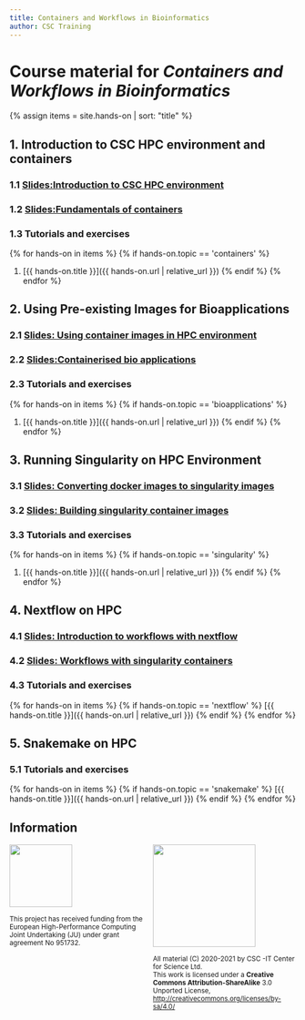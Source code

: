 ```yaml
---
title: Containers and Workflows in Bioinformatics
author: CSC Training
---
```


# Course material for _Containers and Workflows in Bioinformatics_ 

{% assign items = site.hands-on |  sort: "title" %}


## 1.  Introduction to CSC HPC environment and containers
### 1.1 [Slides:Introduction to CSC HPC environment](https://a3s.fi/containers-workflows/CSC_HPC_Environment.html)
### 1.2 [Slides:Fundamentals of containers](https://a3s.fi/containers-workflows/Introduction_to_Containers.html)
### 1.3 Tutorials and exercises
{% for hands-on in items %}
{% if hands-on.topic == 'containers' %}
1. [{{ hands-on.title }}]({{ hands-on.url | relative_url }})
{% endif %}
{% endfor %}

## 2. Using Pre-existing Images for Bioapplications
### 2.1 [Slides: Using container images in HPC environment](https://a3s.fi/containers-workflows/Containers_in_HPC_environment.html)
### 2.2 [Slides:Containerised bio applications](https://a3s.fi/containers-workflows/bioapplications.html)
### 2.3 Tutorials and exercises
{% for hands-on in items %}
{% if hands-on.topic == 'bioapplications' %}
1. [{{ hands-on.title }}]({{ hands-on.url | relative_url }})
{% endif %}
{% endfor %}

## 3. Running Singularity on HPC Environment 
### 3.1 [Slides: Converting docker images to singularity images](https://a3s.fi/containers-workflows/docker2singularity.html)
### 3.2 [Slides: Building singularity container images](https://a3s.fi/containers-workflows/Building_Singularity_Containers.html)
### 3.3 Tutorials and exercises
{% for hands-on in items %}
{% if hands-on.topic == 'singularity' %}
1. [{{ hands-on.title }}]({{ hands-on.url | relative_url }})
{% endif %}
{% endfor %}

## 4. Nextflow on HPC 
### 4.1 [Slides: Introduction to workflows with nextflow](https://a3s.fi/containers-workflows/Intro_workflows.pdf)
### 4.2 [Slides: Workflows with singularity containers](https://a3s.fi/containers-workflows/workflow_singularity_containers.pdf)
### 4.3 Tutorials and exercises
{% for hands-on in items %}
{% if hands-on.topic == 'nextflow' %}
[{{ hands-on.title }}]({{ hands-on.url | relative_url }})
{% endif %}
{% endfor %}

## 5. Snakemake on HPC 
### 5.1 Tutorials and exercises
{% for hands-on in items %}
{% if hands-on.topic == 'snakemake' %}
[{{ hands-on.title }}]({{ hands-on.url | relative_url }})
{% endif %}
{% endfor %}


## Information
<p></p>

<p>
  <div style="float: left; width: 50%;">
   <img src="./slides/img/EuroCC_Logo_invert.png" width=110 align=middle/>
   <p><small>
     This project has received funding from the European High-Performance Computing Joint Undertaking (JU) under grant agreement No 951732.
      </small>
    </p>
  </div>
  <div style="float: right; width: 50%;">
    <img src="https://mirrors.creativecommons.org/presskit/buttons/88x31/png/by-sa.png" width=180>
    <p><small>
  All material (C) 2020-2021 by CSC -IT Center for Science Ltd.  <br />
  This work is licensed under a <strong>Creative Commons Attribution-ShareAlike</strong> 3.0 <br />
  Unported License, <a href="http://creativecommons.org/licenses/by-sa/4.0/">http://creativecommons.org/licenses/by-sa/4.0/</a>
      </small>
    </p>
  </div>
</p>
<p>&nbsp;</p>
   

